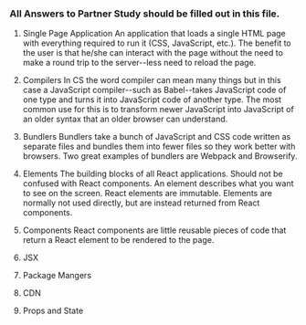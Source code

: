 ### All Answers to Partner Study should be filled out in this file.

1. Single Page Application
  An application that loads a single HTML page with everything required to run it (CSS, JavaScript, etc.). 
  The benefit to the user is that he/she can interact with the page without the need to make a round trip to 
  the server--less need to reload the page.

2. Compilers
   In CS the word compiler can mean many things but in this case a JavaScript compiler--such as Babel--takes
   JavaScript code of one type and turns it into JavaScript code of another type. The most common use for this
   is to transform newer JavaScript into JavaScript of an older syntax that an older browser can understand.

3. Bundlers
  Bundlers take a bunch of JavaScript and CSS code written as separate files and bundles them into fewer files
  so they work better with browsers. Two great examples of bundlers are Webpack and Browserify.

4. Elements
  The building blocks of all React applications. Should not be confused with React components. An element 
  describes what you want to see on the screen. React elements are immutable. Elements are normally not used directly, but are instead returned from React components.

5. Components
  React components are little reusable pieces of code that return a React element to be rendered to the page.
  
  

6. JSX

7. Package Mangers

8. CDN

9. Props and State
